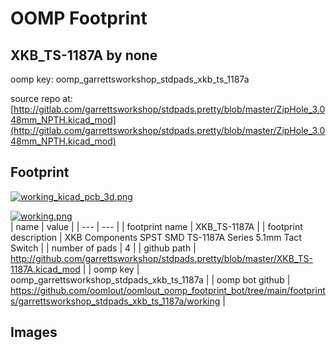 # OOMP Footprint  
## XKB_TS-1187A  by none  
  
oomp key: oomp_garrettsworkshop_stdpads_xkb_ts_1187a  
  
source repo at: [http://gitlab.com/garrettsworkshop/stdpads.pretty/blob/master/ZipHole_3.048mm_NPTH.kicad_mod](http://gitlab.com/garrettsworkshop/stdpads.pretty/blob/master/ZipHole_3.048mm_NPTH.kicad_mod)  
## Footprint  
  
[![working_kicad_pcb_3d.png](working_kicad_pcb_3d_600.png)](working_kicad_pcb_3d.png)  
  
[![working.png](working_600.png)](working.png)  
| name | value | 
| --- | --- | 
| footprint name | XKB_TS-1187A | 
| footprint description | XKB Components SPST SMD TS-1187A Series 5.1mm Tact Switch | 
| number of pads | 4 | 
| github path | http://github.com/garrettsworkshop/stdpads.pretty/blob/master/XKB_TS-1187A.kicad_mod | 
| oomp key | oomp_garrettsworkshop_stdpads_xkb_ts_1187a | 
| oomp bot github | https://github.com/oomlout/oomlout_oomp_footprint_bot/tree/main/footprints/garrettsworkshop_stdpads_xkb_ts_1187a/working | 
## Images  
